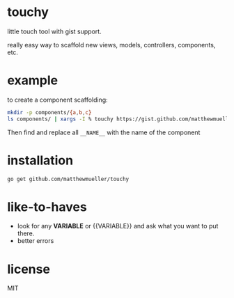 # touchy

  little touch tool with gist support.

  really easy way to scaffold new views, models, controllers, components, etc.

# example

to create a component scaffolding:

```bash
mkdir -p components/{a,b,c}
ls components/ | xargs -I % touchy https://gist.github.com/matthewmueller/f0fc7637e1ff426c89dee977fbe612df components/%/{index.js,index.css}
```

Then find and replace all `__NAME__` with the name of the component

# installation

```bash
go get github.com/matthewmueller/touchy
```

# like-to-haves

- look for any __VARIABLE__ or {{VARIABLE}} and ask what you want to put there.
- better errors

# license

MIT
